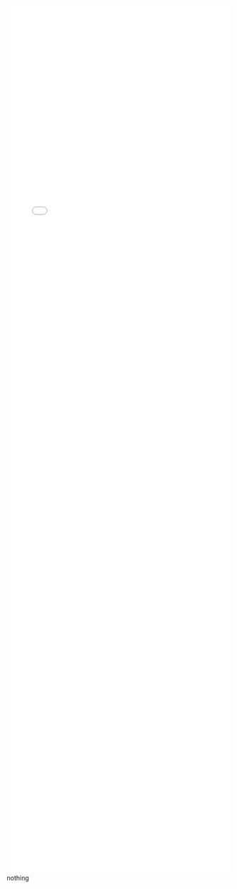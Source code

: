 <div class="bilibili-iframe">
  <div class="radius left-top"></div>
  <div class="radius right-top"></div>
  <iframe class="bilibili" src="//player.bilibili.com/player.html?aid=80433022&bvid=BV1GJ411x7h7&cid=137649199&page=1&high_quality=0&danmaku=0"
  allowfullscreen="allowfullscreen" name="好康的 相信我" scrolling="no" sandbox="allow-top-navigation allow-same-origin allow-forms allow-scripts" width="100%" height="50%" frameborder="0">
  </iframe>
  <div class="tips">
      <span></span>
      <body>
      nothing
      </body>
  </div>
</div>
